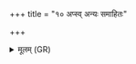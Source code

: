 +++
title = "१० अप्स्व् अन्यः समाहितः"

+++
<details><summary>मूलम् (GR)</summary>

अप्स्व् अन्यः समाहितः  
सत्ये अन्यः समाहितः ।  
(…) ॥ +++(see 1cd)+++
</details>